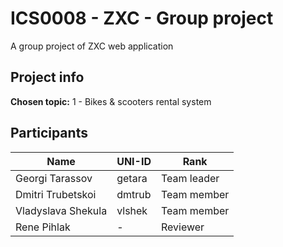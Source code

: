 # ICS0008 - ZXC - Group project

A group project of ZXC web application

## Project info

**Chosen topic:** 1 - Bikes & scooters rental system

## Participants

| Name               | UNI-ID | Rank        |
| ------------------ | ------ | ----------- |
| Georgi Tarassov    | getara | Team leader |
| Dmitri Trubetskoi  | dmtrub | Team member |
| Vladyslava Shekula | vlshek | Team member |
| Rene Pihlak        | -      | Reviewer    |
